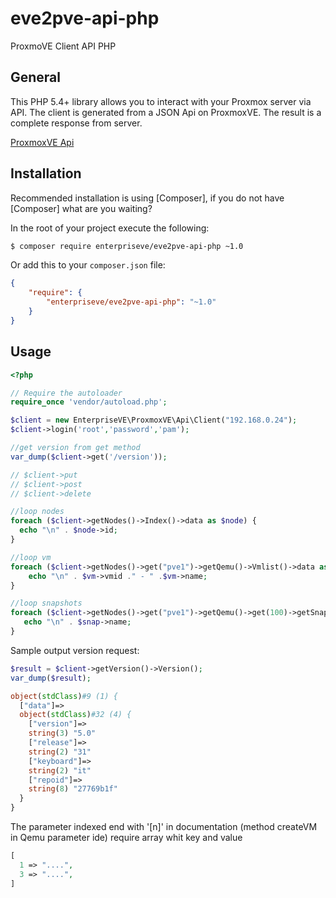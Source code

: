 # eve2pve-api-php
ProxmoVE Client API PHP

General
------------

This PHP 5.4+ library allows you to interact with your Proxmox server via API.
The client is generated from a JSON Api on ProxmoxVE.
The result is a complete response from server.

[ProxmoxVE Api](https://pve.proxmox.com/pve-docs/api-viewer/)


Installation
------------

Recommended installation is using [Composer], if you do not have [Composer] what are you waiting?

In the root of your project execute the following:

```sh
$ composer require enterpriseve/eve2pve-api-php ~1.0
```

Or add this to your `composer.json` file:

```json
{
    "require": {
        "enterpriseve/eve2pve-api-php": "~1.0"
    }
}
```

Usage
-----

```php
<?php

// Require the autoloader
require_once 'vendor/autoload.php';

$client = new EnterpriseVE\ProxmoxVE\Api\Client("192.168.0.24");
$client->login('root','password','pam');

//get version from get method
var_dump($client->get('/version'));

// $client->put
// $client->post
// $client->delete

//loop nodes
foreach ($client->getNodes()->Index()->data as $node) {
  echo "\n" . $node->id;
}

//loop vm
foreach ($client->getNodes()->get("pve1")->getQemu()->Vmlist()->data as $vm) {
    echo "\n" . $vm->vmid ." - " .$vm->name;
}

//loop snapshots
foreach ($client->getNodes()->get("pve1")->getQemu()->get(100)->getSnapshot()->snapshotList()->data as $snap) {
   echo "\n" . $snap->name;
}
```

Sample output version request:

```php
$result = $client->getVersion()->Version();
var_dump($result);

object(stdClass)#9 (1) {
  ["data"]=>
  object(stdClass)#32 (4) {
    ["version"]=>
    string(3) "5.0"
    ["release"]=>
    string(2) "31"
    ["keyboard"]=>
    string(2) "it"
    ["repoid"]=>
    string(8) "27769b1f"
  }
}
```

The parameter indexed end with '[n]' in documentation (method createVM in Qemu parameter ide) require array whit key and value

```php
[
  1 => "....",
  3 => "....",
]
```
